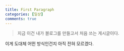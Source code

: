 ```yaml
---
title: First Paragraph
categories: [일상]
comments: true
---
```


> 지금 이건 내가 블로그를 만들고서
> 처음 쓰는 게시글이다.

이게 도대체 어떤 방식인건지 아직 전혀 모르겠다.
